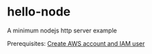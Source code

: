 # hello-node
A minimum nodejs http server example

Prerequisites: [Create AWS account and IAM user](https://youtu.be/W-udN-8qTHE)
